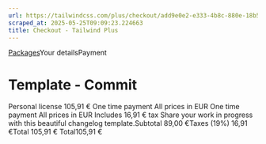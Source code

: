 ```yaml
---
url: https://tailwindcss.com/plus/checkout/add9e0e2-e333-4b8c-880e-18b521f76733
scraped_at: 2025-05-25T09:09:23.224663
title: Checkout - Tailwind Plus
---
```


[](https://tailwindcss.com/plus)
[Packages](https://tailwindcss.com/plus/templates/commit#pricing)Your detailsPayment
# Template - Commit
Personal license
105,91 €
One time payment
All prices in EUR
One time payment
All prices in EUR
Includes 16,91 € tax
Share your work in progress with this beautiful changelog template.Subtotal
    89,00 €Taxes (19%)
    16,91 €Total
    105,91 €
Total105,91 €

